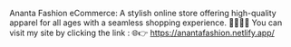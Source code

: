 Ananta Fashion eCommerce: A stylish online store offering high-quality apparel for all ages with a seamless shopping experience. 👗👔🛒✨
You can visit my site by clicking the link : 🌐👉
https://anantafashion.netlify.app/
